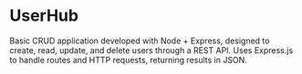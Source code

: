 # UserHub
Basic CRUD application developed with Node + Express, designed to create, read, update, and delete users through a REST API. Uses Express.js to handle routes and HTTP requests, returning results in JSON.
